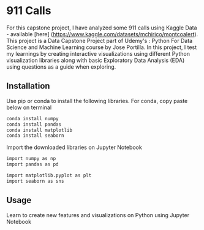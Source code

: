 # 911 Calls 

For this capstone project, I have analyzed some 911 calls using Kaggle Data - available [here] (https://www.kaggle.com/datasets/mchirico/montcoalert). This project is a Data Capstone Project part of Udemy's : Python For Data Science and Machine Learning course by Jose Portilla. In this project, I test my learnings by creating interactive visualizations using different Python visualization libraries along with basic Exploratory Data Analysis (EDA) using questions as a guide when exploring. 

## Installation

Use pip or conda to install the following libraries. For conda, copy paste below on terminal   

```bash
conda install numpy   
conda install pandas   
conda install matplotlib
conda install seaborn 
```

Import the downloaded libraries on Jupyter Notebook 
``` bash 
import numpy as np
import pandas as pd

import matplotlib.pyplot as plt
import seaborn as sns
```

## Usage

Learn to create new features and visualizations on Python using Jupyter Notebook 
